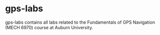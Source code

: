 # gps-labs
gps-labs contains all labs related to the Fundamentals of GPS Navigation (MECH 6970) course at Auburn University.
